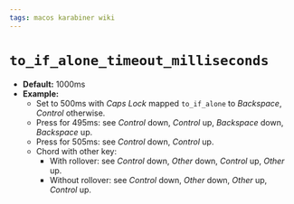 ```yaml
---
tags: macos karabiner wiki
---
```


# `to_if_alone_timeout_milliseconds`

-   **Default:** 1000ms
-   **Example:**
    -   Set to 500ms with _Caps Lock_ mapped `to_if_alone` to _Backspace_, _Control_ otherwise.
    -   Press for 495ms: see _Control_ down, _Control_ up, _Backspace_ down, _Backspace_ up.
    -   Press for 505ms: see _Control_ down, _Control_ up.
    -   Chord with other key:
        -   With rollover: see _Control_ down, _Other_ down, _Control_ up, _Other_ up.
        -   Without rollover: see _Control_ down, _Other_ down, _Other_ up, _Control_ up.
